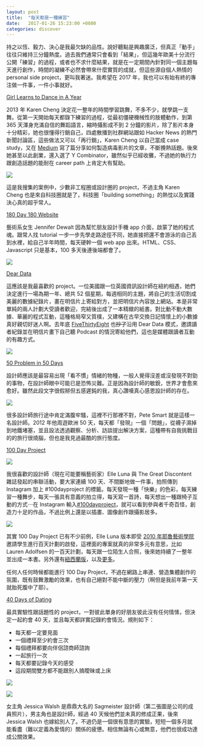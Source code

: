 ```yaml
---
layout: post
title:  "每天都是一種練習"
date:   2017-01-26 15:23:00 +0800
categories: discover
---
```


持之以恆、毅力、決心是我最欠缺的品性。說好聽點是興趣廣泛，但真正「動手」往往只維持三分鐘熱度。過去我們通常只會看到「結果」，但這幾年歐美十分流行公開「練習」的過程，或者也不求什麼結果，就是在一定期間內針對同一個主題每天進行創作，時間的凝練不必然會帶來什麼實質的成就，但這些源自個人熱情的 personal side project，更叫我著迷。我希望在 2017 年，我也可以有始有終的專注做一件事，一件小事就好。

[Girl Learns to Dance in A Year](http://www.karenx.com/blog/i-learned-to-dance-in-a-year/)

2013 年 Karen Cheng 決定花一整年的時間學習跳舞，不多不少，就學跳一支舞。從第一天開始每天都錄下練習的過程，從最初僵硬機械性的肢體動作，到第 365 天渾身充滿自信的舞蹈語言，縮時攝影成不到 2 分鐘的影片，除了影片本身十分精彩，她也很懂得行銷自己，四處散播到社群網站跟如 Hacker News 的熱門新聞討論區，這些做法又可以「再行銷」，Karen Cheng 以自己當成 case study，又在 [Medium](https://medium.com/this-happened-to-me/10-ways-to-make-your-video-go-viral-d19d9b9465de#.6hpudy4kh) 寫了篇分享如何製造病毒影片的文章，不斷攪熱話題。後來她甚至以此創業，還入選了 Y Combinator，雖然似乎已經收攤，不過她的執行力跟創造話題的能耐在 career path 上肯定大有幫助。

![](http://i.imgur.com/P39DTIp.jpg)

這是我搜集的案例中，少數非工程圈或設計圈的 project，不過主角 Karen Cheng 也是來自科技圈就是了，科技圈「building something」的熱忱以及實踐決心真的超乎常人。

[180 Day 180 Website](https://jenniferdewalt.com/)

藝術系女生 Jennifer Dewalt 因為幫忙朋友設計手機 app 介面，啟蒙了她的程式魂。跟常人找 tutorial 一步一步先學走路途徑不同，她直接把還不會游泳的自己丟到水裡，給自己半年時間，每天硬幹一個 web app 出來。HTML、CSS、Javascript 只是基本，100 多天後連後端都會了。

![](http://i.imgur.com/OL90S2U.png)

[Dear Data](http://www.dear-data.com/)

這應該是我最喜歡的 project。一位美國跟一位英國資訊設計師在紐約相遇，她們決定進行一場為期一年、總共 52 個星期，每週相同的主題，將自己的生活切割成美麗的數據紀錄片，畫在明信片上寄給對方，並把明信片內容放上網站。本是非常單純的兩人計劃大受讀者歡迎，完結後出成了一本精緻的紙書。對比動不動大數據、華麗的程式互動，這種格局窄又質樸，又建構在古早交換日記情懷上的小數據真好親切好迷人啊。去年底 [FiveThirtyEight](https://fivethirtyeight.com/features/we-asked-you-to-visualize-your-podcast-listening-and-wow-did-you-deliver/) 也<del>抄了</del>沿用 Dear Data 模式，邀請讀者紀錄並在明信片畫下自己聽 Podcast 的情況寄給他們，這也是媒體跟讀者互動的有趣方式。

![](http://i.imgur.com/FzmljWf.png)

[50 Problem in 50 Days](http://50problems50days.com/)

設計師應該是最容易出現「看不慣」情緒的物種，一般人覺得沒差或沒發現不對勁的事物，在設計師眼中可能已是恐怖災難。正是因為設計師的敏銳，世界才會愈來愈好。雖然此段文字很假掰但五感遲鈍的我，真心讚嘆真心感恩設計師的存在。

![](http://i.imgur.com/2cg1ntC.png)

很多設計師旅行途中肯定滿腹牢騷，這裡不行那裡不對，Pete Smart 就是這樣一名設計師。2012 年他周遊歐洲 50 天，每天都「發現」一個「問題」，從襪子濕掉到地鐵堵塞，並且設法透過觀察、分析、訪談提出解決方案，這種帶有自我挑戰目的的旅行很燒腦，但也是我見過最酷的旅行態度。

[100 Day Project](https://thegreatdiscontent.com/100days)

![](http://i.imgur.com/NPyTEeU.png)

我很喜歡的設計師（現在可能要稱藝術家）Elle Luna 與 The Great Discontent 雜誌發起的串聯活動，要大家連續 100 天、不間斷地做一件事，拍照傳到 Instagram 加上 #100dayproject 的標籤。每天發現一種「快樂」的色彩，每天練習一種舞步，每天一張具有意義的拍立得，每天寫一首詩，每天想出一種跟椅子互動的方式⋯在 Instagram 輸入[#100dayproject](https://www.instagram.com/explore/tags/100dayproject/?hl=en)，就可以看到參與者千奇百怪，創造力十足的作品，不過比例上還是以插畫、圖像創作跟攝影居多。

![](http://i.imgur.com/b6xPyws.jpg)

其實 100 Day Project 已有不少前例，Elle Luna 版本即受 [2010 年耶魯藝術學院](http://designobserver.com/feature/five-years-of-100-days/24678)邀請學生進行百天計劃的啟發，這裡面的專案就真的非常多元有意思，比如 Lauren Adolfsen 的一百天計劃，每天跟一位陌生人合照，後來她持續了一整年並出成一本書。另外還有[紐西蘭版](http://100daysproject.co.nz/)，以及[更多](https://www.google.com.tw/search?q=100+day+project&oq=100+day+project&aqs=chrome..69i57j69i59l3j69i60l2.2489j0j4&sourceid=chrome&ie=UTF-8)。

任何人任何時候都能進行 100 Day Project，不過在網路上串連、營造集體創作的氛圍，既有鼓舞激勵的效果，也有自己絕對不能中斷的壓力（啊但是我前年第一天就胎死腹中了耶）。

[40 Days of Dating](http://fortydaysofdating.com/)

最具實驗性跟話題性的 project，一對彼此單身的好朋友彼此沒有任何情愫，但決定一起約會 40 天，並且每天都詳實記錄約會情況。規則如下：

*   每天都一定要見面
*   一個禮拜至少約會三次
*   每個禮拜都要向伴侶諮商師諮詢
*   一起旅行一次
*   每天都要記錄今天的感受
*   這段期間雙方都不能跟別人搞曖昧或上床

![](http://i.imgur.com/OmmBdc8.jpg)

![](http://i.imgur.com/kIVigzn.jpg)

女主角 Jessica Walsh 是鼎鼎大名的 Sagmeister 設計師（第二張圖是公司的成員照片），男主角也是設計師，經過 40 天候他們並未真的修成正果，後來 Jessica Walsh 也嫁給別人了。不過仍是一個很有意思的實驗，短短一個多月就能看盡（難以定義為愛情的）關係的疲憊。相信無論有心或無意，他們也很成功達成公關效果。